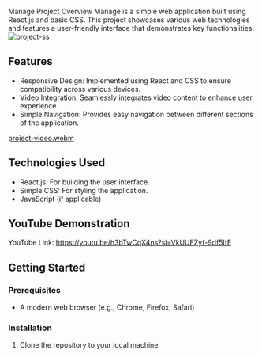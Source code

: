 Manage
Project Overview
Manage is a simple web application built using React.js and basic CSS. This project showcases various web technologies and features a user-friendly interface that demonstrates key functionalities.
![project-ss](https://github.com/user-attachments/assets/d5256954-ca9e-43eb-9ac3-6e1cc9d68a03)

## Features
- Responsive Design: Implemented using React and CSS to ensure compatibility across various devices.
- Video Integration: Seamlessly integrates video content to enhance user experience.
- Simple Navigation: Provides easy navigation between different sections of the application.

 [project-video.webm](https://github.com/user-attachments/assets/2190ebbd-19e0-4372-a3a4-a06ccff6fa80)

## Technologies Used
- React.js: For building the user interface.
- Simple CSS: For styling the application.
- JavaScript (if applicable)

## YouTube Demonstration
YouTube Link: https://youtu.be/h3bTwCqX4ns?si=VkUUFZyf-9df5ItE

## Getting Started

### Prerequisites
- A modern web browser (e.g., Chrome, Firefox, Safari)

### Installation
1. Clone the repository to your local machine
